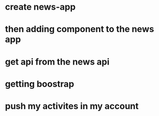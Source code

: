 # create  news-app
# then adding component to the news app
# get api from the news api
# getting boostrap
# push my activites in my account
